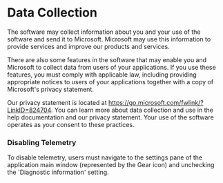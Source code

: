 # Data Collection

The software may collect information about you and your use of the software and send it to Microsoft. Microsoft may use 
this information to provide services and improve our products and services.

There are also some features in the software that may enable you and Microsoft to collect data from users of your applications. 
If you use these features, you must comply with applicable law, including providing appropriate notices to users of your applications 
together with a copy of Microsoft's privacy statement. 

Our privacy statement is located at https://go.microsoft.com/fwlink/?LinkID=824704. 
You can learn more about data collection and use in the help documentation and our privacy statement. Your use of the software operates 
as your consent to these practices.

### Disabling Telemetry

To disable telemetry, users must navigate to the settings pane of the application main window (represented by the Gear icon) and unchecking
the 'Diagnostic information' setting.

